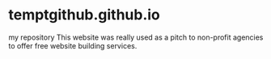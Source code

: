 # temptgithub.github.io
my repository
This website was really used as a pitch to non-profit agencies to offer free website building services.

